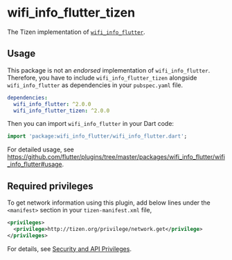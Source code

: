# wifi_info_flutter_tizen

The Tizen implementation of [`wifi_info_flutter`](https://github.com/flutter/plugins/tree/master/packages/wifi_info_flutter).

## Usage

This package is not an _endorsed_ implementation of `wifi_info_flutter`. Therefore, you have to include `wifi_info_flutter_tizen` alongside `wifi_info_flutter` as dependencies in your `pubspec.yaml` file.

```yaml
dependencies:
  wifi_info_flutter: ^2.0.0
  wifi_info_flutter_tizen: ^2.0.0
```

Then you can import `wifi_info_flutter` in your Dart code:

```dart
import 'package:wifi_info_flutter/wifi_info_flutter.dart';
```

For detailed usage, see https://github.com/flutter/plugins/tree/master/packages/wifi_info_flutter/wifi_info_flutter#usage.

## Required privileges

To get network information using this plugin, add below lines under the `<manifest>` section in your `tizen-manifest.xml` file,

```xml
<privileges>
  <privilege>http://tizen.org/privilege/network.get</privilege>
</privileges>
```

For details, see [Security and API Privileges](https://docs.tizen.org/application/dotnet/tutorials/sec-privileges).
